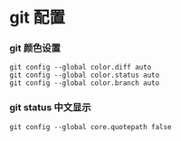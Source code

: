 # git 配置

### git 颜色设置
```
git config --global color.diff auto
git config --global color.status auto
git config --global color.branch auto
```

### git status 中文显示
```
git config --global core.quotepath false
```
